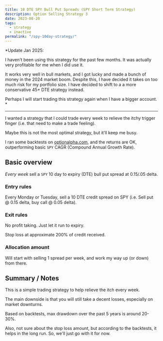 ```yaml
---
title: 10 DTE SPY Bull Put Spreads (SPY Short Term Strategy)
description: Option Selling Strategy 3
date: 2023-08-20
tags:
  - strategy
  - inactive
permalink: "/spy-10day-strategy/"
---
```


*Update Jan 2025: 

I haven't been using this strategy for the past few months.  It was actually very profitable for me when I did use it.

It works very well in bull markets, and I got lucky and made a bunch of money in the 2024 market boom. Despite this, I have decided it takes on too much risk for my portfolio size.  I have decided to shift to a a more conservative 45+ DTE strategy instead.

Perhaps I will start trading this strategy again when I have a bigger account. *

----

I wanted a strategy that I could trade every week to relieve the itchy trigger finger (i.e. that need to make a trade feeling).

Maybe this is not the most optimal strategy, but it'll keep me busy.

I ran some backtests on <a href="https://optionalpha.com">optionalpha.com</a>, and the returns are OK, outperforming basic `SPY` CAGR (Compound Annual Growth Rate).

## Basic overview
*Every week* sell a `SPY` 10 day to expiry (DTE) bull put spread at 0.15/.05 delta.  

### Entry rules
Every Monday or Tuesday, sell a 10 DTE credit spread on SPY (i.e. Sell put @ 0.15 delta, buy call @ 0.05 delta).

### Exit rules
No profit taking.  Just let it run to expiry.

Stop loss at approximate 200% of credit received.

### Allocation amount
Will start with selling 1 spread per week, and work my way up (or down) from there.

## Summary / Notes
This is a simple trading strategy to help relieve the itch every week.

The main downside is that you will still take a decent losses, especially on market downturns.  

Based on backtests, max drawdown over the past 5 years is around 20-30%.

Also, not sure about the stop loss amount, but according to the backtests, it helps in the long run.  So, we'll just go with it for now.




